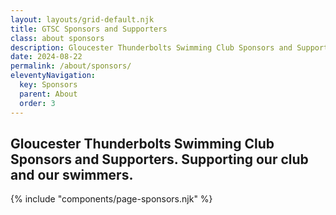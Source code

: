 ```yaml
---
layout: layouts/grid-default.njk
title: GTSC Sponsors and Supporters
class: about sponsors
description: Gloucester Thunderbolts Swimming Club Sponsors and Supporters. Supporting our club and our swimmers.
date: 2024-08-22
permalink: /about/sponsors/
eleventyNavigation:
  key: Sponsors
  parent: About
  order: 3
---
```

## Gloucester Thunderbolts Swimming Club Sponsors and Supporters. Supporting our club and our swimmers.

{% include "components/page-sponsors.njk" %}

```


